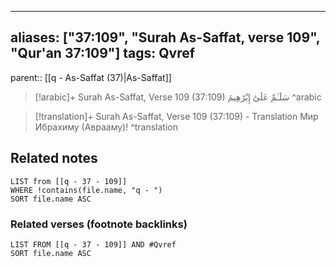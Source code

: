 
---
aliases: ["37:109", "Surah As-Saffat, verse 109", "Qur'an 37:109"]
tags: Qvref
---

parent:: [[q - As-Saffat (37)|As-Saffat]]

> [!arabic]+ Surah As-Saffat, Verse 109 (37:109)
> <span class="quran-arabic">سَلَـٰمٌ عَلَىٰٓ إِبْرَٰهِيمَ</span>
^arabic

> [!translation]+ Surah As-Saffat, Verse 109 (37:109) - Translation
> Мир Ибрахиму (Аврааму)!
^translation



## Related notes
```dataview
LIST from [[q - 37 - 109]]
WHERE !contains(file.name, "q - ")
SORT file.name ASC
```

### Related verses (footnote backlinks)
```dataview
LIST FROM [[q - 37 - 109]] AND #Qvref
SORT file.name ASC
```

